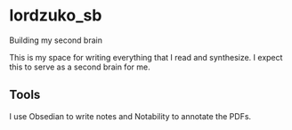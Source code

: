 # lordzuko_sb
Building my second brain

This is my space for writing everything that I read and synthesize. I expect this to serve as a second brain for me.

## Tools

I use Obsedian to write notes and Notability to annotate the PDFs.
